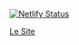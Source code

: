 [![Netlify Status](https://api.netlify.com/api/v1/badges/f71b7cd6-cfa1-485a-9ede-a8e65938aed6/deploy-status)](https://app.netlify.com/sites/tp-responsive-jluc/deploys)

[Le Site](https://tp-responsive-jluc.netlify.com/)
